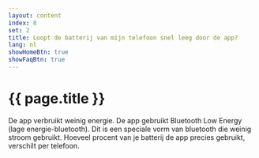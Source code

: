 ```yaml
---
layout: content
index: 8
set: 2
title: Loopt de batterij van mijn telefoon snel leeg door de app?
lang: nl
showHomeBtn: true
showFaqBtn: true
---
```


# {{ page.title }}

De app verbruikt weinig energie. De app gebruikt Bluetooth Low Energy (lage energie-bluetooth). Dit is een speciale vorm van bluetooth die weinig stroom gebruikt.
Hoeveel procent van je batterij de app precies gebruikt, verschilt per telefoon.
 

